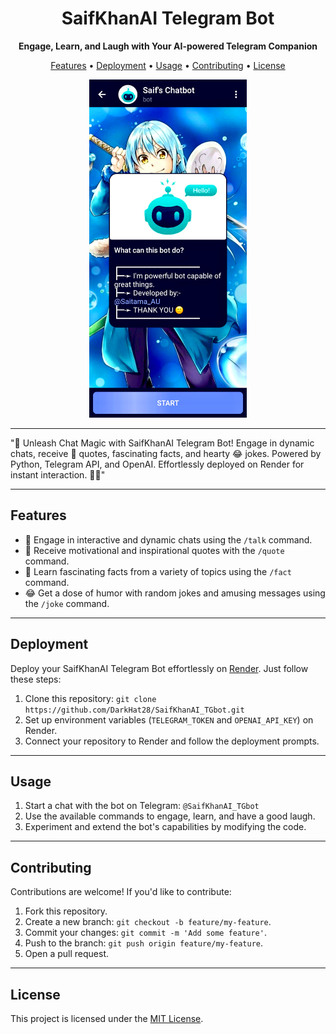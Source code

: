 <h1 align="center">
  SaifKhanAI Telegram Bot
</h1>

<p align="center">
  <strong>Engage, Learn, and Laugh with Your AI-powered Telegram Companion</strong>
</p>

<p align="center">
  <a href="#features">Features</a> •
  <a href="#deployment">Deployment</a> •
  <a href="#usage">Usage</a> •
  <a href="#contributing">Contributing</a> •
  <a href="#license">License</a>
</p>

<p align="center">
  <img alt="Bot Screenshot" src="screenshots/bot_main_page.png" width="50%">
</p>

---

"🚀 Unleash Chat Magic with SaifKhanAI Telegram Bot! Engage in dynamic chats, receive 🌟 quotes, fascinating facts, and hearty 😂 jokes. Powered by Python, Telegram API, and OpenAI. Effortlessly deployed on Render for instant interaction. 💬🤖"

---

## Features

- 🤖 Engage in interactive and dynamic chats using the `/talk` command.
- 🌟 Receive motivational and inspirational quotes with the `/quote` command.
- 🧠 Learn fascinating facts from a variety of topics using the `/fact` command.
- 😂 Get a dose of humor with random jokes and amusing messages using the `/joke` command.

---

## Deployment

Deploy your SaifKhanAI Telegram Bot effortlessly on [Render](https://render.com). Just follow these steps:

1. Clone this repository: `git clone https://github.com/DarkHat28/SaifKhanAI_TGbot.git`
2. Set up environment variables (`TELEGRAM_TOKEN` and `OPENAI_API_KEY`) on Render.
3. Connect your repository to Render and follow the deployment prompts.

---

## Usage

1. Start a chat with the bot on Telegram: `@SaifKhanAI_TGbot`
2. Use the available commands to engage, learn, and have a good laugh.
3. Experiment and extend the bot's capabilities by modifying the code.

---

## Contributing

Contributions are welcome! If you'd like to contribute:
1. Fork this repository.
2. Create a new branch: `git checkout -b feature/my-feature`.
3. Commit your changes: `git commit -m 'Add some feature'`.
4. Push to the branch: `git push origin feature/my-feature`.
5. Open a pull request.

---

## License

This project is licensed under the [MIT License](LICENSE).
